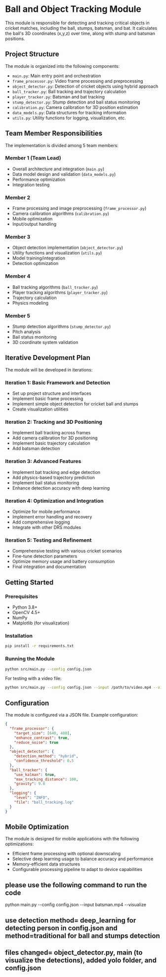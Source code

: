 # Ball and Object Tracking Module

This module is responsible for detecting and tracking critical objects in cricket matches, including the ball, stumps, batsman, and bat. It calculates the ball's 3D coordinates (x,y,z) over time, along with stump and batsman positions.

## Project Structure

The module is organized into the following components:

- `main.py`: Main entry point and orchestration
- `frame_processor.py`: Video frame processing and preprocessing
- `object_detector.py`: Detection of cricket objects using hybrid approach
- `ball_tracker.py`: Ball tracking and trajectory calculation
- `player_tracker.py`: Batsman and bat tracking
- `stump_detector.py`: Stump detection and bail status monitoring
- `calibration.py`: Camera calibration for 3D position estimation
- `data_models.py`: Data structures for tracking information
- `utils.py`: Utility functions for logging, visualization, etc.

## Team Member Responsibilities

The implementation is divided among 5 team members:

### Member 1 (Team Lead)
- Overall architecture and integration (`main.py`)
- Data model design and validation (`data_models.py`)
- Performance optimization
- Integration testing

### Member 2
- Frame processing and image preprocessing (`frame_processor.py`)
- Camera calibration algorithms (`calibration.py`)
- Mobile optimization
- Input/output handling

### Member 3
- Object detection implementation (`object_detector.py`)
- Utility functions and visualization (`utils.py`)
- Model training/integration
- Detection optimization

### Member 4
- Ball tracking algorithms (`ball_tracker.py`)
- Player tracking algorithms (`player_tracker.py`)
- Trajectory calculation
- Physics modeling

### Member 5
- Stump detection algorithms (`stump_detector.py`)
- Pitch analysis
- Bail status monitoring
- 3D coordinate system validation

## Iterative Development Plan

The module will be developed in iterations:

### Iteration 1: Basic Framework and Detection
- Set up project structure and interfaces
- Implement basic frame processing
- Implement simple object detection for cricket ball and stumps
- Create visualization utilities

### Iteration 2: Tracking and 3D Positioning
- Implement ball tracking across frames
- Add camera calibration for 3D positioning
- Implement basic trajectory calculation
- Add batsman detection

### Iteration 3: Advanced Features
- Implement bat tracking and edge detection
- Add physics-based trajectory prediction
- Implement bail status monitoring
- Enhance detection accuracy with deep learning

### Iteration 4: Optimization and Integration
- Optimize for mobile performance
- Implement error handling and recovery
- Add comprehensive logging
- Integrate with other DRS modules

### Iteration 5: Testing and Refinement
- Comprehensive testing with various cricket scenarios
- Fine-tune detection parameters
- Optimize memory usage and battery consumption
- Final integration and documentation

## Getting Started

### Prerequisites
- Python 3.8+
- OpenCV 4.5+
- NumPy
- Matplotlib (for visualization)

### Installation
```bash
pip install -r requirements.txt
```

### Running the Module
```bash
python src/main.py --config config.json
```

For testing with a video file:
```bash
python src/main.py --config config.json --input /path/to/video.mp4 --visualize
```

## Configuration

The module is configured via a JSON file. Example configuration:

```json
{
  "frame_processor": {
    "target_size": [640, 480],
    "enhance_contrast": true,
    "reduce_noise": true
  },
  "object_detector": {
    "detection_method": "hybrid",
    "confidence_threshold": 0.5
  },
  "ball_tracker": {
    "use_kalman": true,
    "max_tracking_distance": 100,
    "gravity": 9.8
  },
  "logging": {
    "level": "INFO",
    "file": "ball_tracking.log"
  }
}
```

## Mobile Optimization

The module is designed for mobile applications with the following optimizations:
- Efficient frame processing with optional downscaling
- Selective deep learning usage to balance accuracy and performance
- Memory-efficient data structures
- Configurable processing pipeline to adapt to device capabilities

## please use the following command to run the code
python main.py --config config.json --input batsman.mp4 --visualize

## use detection method= deep_learning for detecting person in config.json and method=traditional for ball and stumps detection
## files changed= object_detector.py, main (to visualize the detections), added yolo folder, and config.json
